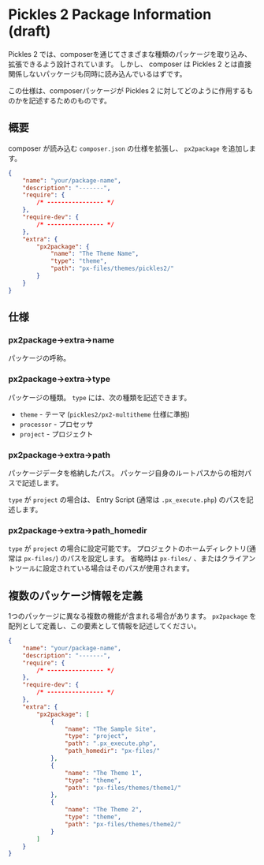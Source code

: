 # Pickles 2 Package Information (draft)

Pickles 2 では、composerを通じてさまざまな種類のパッケージを取り込み、拡張できるよう設計されています。 しかし、 composer は Pickles 2 とは直接関係しないパッケージも同時に読み込んでいるはずです。

この仕様は、composerパッケージが Pickles 2 に対してどのように作用するものかを記述するためのものです。

## 概要

composer が読み込む `composer.json` の仕様を拡張し、 `px2package` を追加します。

```json
{
    "name": "your/package-name",
    "description": "-------",
    "require": {
        /* ---------------- */
    },
    "require-dev": {
        /* ---------------- */
    },
    "extra": {
        "px2package": {
            "name": "The Theme Name",
            "type": "theme",
            "path": "px-files/themes/pickles2/"
        }
    }
}
```

## 仕様

### px2package->extra->name

パッケージの呼称。

### px2package->extra->type

パッケージの種類。
`type` には、次の種類を記述できます。

- `theme` - テーマ (`pickles2/px2-multitheme` 仕様に準拠)
- `processor` - プロセッサ
- `project` - プロジェクト

### px2package->extra->path

パッケージデータを格納したパス。
パッケージ自身のルートパスからの相対パスで記述します。

`type` が `project` の場合は、 Entry Script (通常は `.px_execute.php`) のパスを記述します。

### px2package->extra->path_homedir

`type` が `project` の場合に設定可能です。
プロジェクトのホームディレクトリ(通常は `px-files/`) のパスを設定します。
省略時は `px-files/` 、またはクライアントツールに設定されている場合はそのパスが使用されます。


## 複数のパッケージ情報を定義

1つのパッケージに異なる複数の機能が含まれる場合があります。
`px2package` を配列として定義し、この要素として情報を記述してください。

```json
{
    "name": "your/package-name",
    "description": "-------",
    "require": {
        /* ---------------- */
    },
    "require-dev": {
        /* ---------------- */
    },
    "extra": {
        "px2package": [
            {
                "name": "The Sample Site",
                "type": "project",
                "path": ".px_execute.php",
                "path_homedir": "px-files/"
            },
            {
                "name": "The Theme 1",
                "type": "theme",
                "path": "px-files/themes/theme1/"
            },
            {
                "name": "The Theme 2",
                "type": "theme",
                "path": "px-files/themes/theme2/"
            }
        ]
    }
}
```
